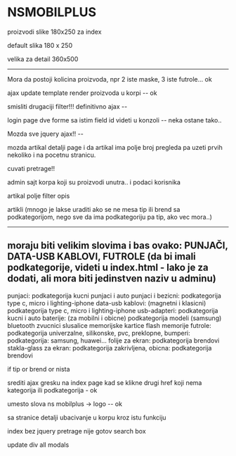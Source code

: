 # NSMOBILPLUS

proizvodi slike 180x250 za index

default slika 180 x 250

velika za detail 360x500
_____________________________________________________________________________________________

Mora da postoji kolicina proizvoda, npr 2 iste maske, 3 iste futrole...   ok

ajax update template render proizvoda u korpi  --  ok

smisliti drugaciji filter!!! definitivno ajax  --

login page dve forme sa istim field id videti u konzoli  --  neka ostane tako..

Mozda sve jquery ajax!!  --

mozda artikal detalji page i da artikal ima polje broj pregleda pa uzeti prvih nekoliko i na pocetnu stranicu.

cuvati pretrage!!

admin sajt korpa koji su proizvodi unutra.. i podaci korisnika

artikal polje filter opis


artikli
(mnogo je lakse uraditi ako se ne mesa tip ili brend sa podkategorijom, nego sve da ima podkategoriju pa tip, ako vec mora..)
__________________________________________________________________________________________________________________________________
moraju biti velikim slovima i bas ovako: PUNJAČI, DATA-USB KABLOVI, FUTROLE
(da bi imali podkategorije, videti u index.html  -  lako je za dodati, ali mora biti jedinstven naziv u adminu)
--------------------------------------------------------------------------------------------------------------------------------
punjaci: podkategorija kucni punjaci i auto punjaci i bezicni: podkategorija type c, micro i lighting-iphone
data-usb kablovi: (magnetni i klasicni) podkategorija type c, micro i lighting-iphone
usb-adapteri: podkategorija kucni i auto
baterije: (za mobilni i obicne) podkategorija modeli (samsung)
bluetooth zvucnici
slusalice
memorijske kartice
flash memorije
futrole: podkategorija univerzalne, silikonske, pvc, preklopne, bumperi: podkategorija: samsung, huawei...
folije za ekran: podkategorija brendovi
stakla-glass za ekran: podkategorija zakrivljena, obicna: podkategorija brendovi


if tip or brend or nista

srediti ajax gresku na index page kad se klikne drugi href koji nema kategorija ili podkategorija  -  ok

umesto slova ns mobilplus  ->  logo  --  ok

sa stranice detalji ubacivanje u korpu kroz istu funkciju



index bez jquery pretrage nije gotov search box

update div all modals